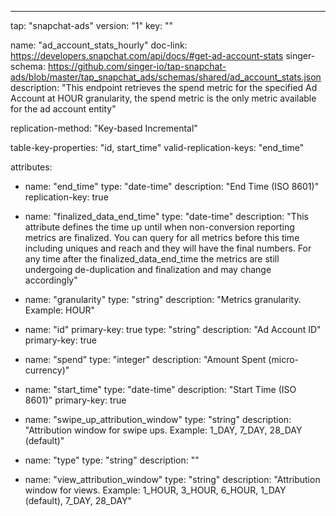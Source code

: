 ---
tap: "snapchat-ads"
version: "1"
key: ""

name: "ad_account_stats_hourly"
doc-link: https://developers.snapchat.com/api/docs/#get-ad-account-stats
singer-schema: https://github.com/singer-io/tap-snapchat-ads/blob/master/tap_snapchat_ads/schemas/shared/ad_account_stats.json
description: "This endpoint retrieves the spend metric for the specified Ad Account at HOUR granularity, the spend metric is the only metric available for the ad account entity"

replication-method: "Key-based Incremental"

table-key-properties: "id, start_time"
valid-replication-keys: "end_time"

attributes:
  - name: "end_time"
    type: "date-time"
    description: "End Time (ISO 8601)"
    replication-key: true

  - name: "finalized_data_end_time"
    type: "date-time"
    description: "This attribute defines the time up until when non-conversion reporting metrics are finalized. You can query for all metrics before this time including uniques and reach and they will have the final numbers. For any time after the finalized_data_end_time the metrics are still undergoing de-duplication and finalization and may change accordingly"

  - name: "granularity"
    type: "string"
    description: "Metrics granularity. Example: HOUR"

  - name: "id"
    primary-key: true
    type: "string"
    description: "Ad Account ID"
    primary-key: true

  - name: "spend"
    type: "integer"
    description: "Amount Spent (micro-currency)"

  - name: "start_time"
    type: "date-time"
    description: "Start Time (ISO 8601)"
    primary-key: true

  - name: "swipe_up_attribution_window"
    type: "string"
    description: "Attribution window for swipe ups. Example: 1_DAY, 7_DAY, 28_DAY (default)"

  - name: "type"
    type: "string"
    description: ""

  - name: "view_attribution_window"
    type: "string"
    description: "Attribution window for views. Example: 1_HOUR, 3_HOUR, 6_HOUR, 1_DAY (default), 7_DAY, 28_DAY"


